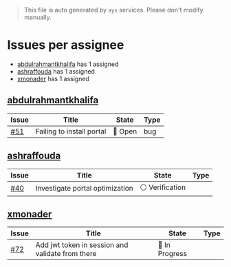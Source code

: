 > This file is auto generated by `ays` services. Please don't modify manually.

# Issues per assignee
- [abdulrahmantkhalifa](#abdulrahmantkhalifa) has 1 assigned
- [ashraffouda](#ashraffouda) has 1 assigned
- [xmonader](#xmonader) has 1 assigned



## [abdulrahmantkhalifa](https://github.com/abdulrahmantkhalifa)

|Issue|Title|State|Type|
|-----|-----|-----|----|
|[#51](https://github.com/jumpscale/jumpscale_portal8/issues/51)|Failing to install portal|:red_circle: Open|bug|


## [ashraffouda](https://github.com/ashraffouda)

|Issue|Title|State|Type|
|-----|-----|-----|----|
|[#40](https://github.com/jumpscale/jumpscale_portal8/issues/40)|Investigate portal optimization|:white_circle: Verification||


## [xmonader](https://github.com/xmonader)

|Issue|Title|State|Type|
|-----|-----|-----|----|
|[#72](https://github.com/jumpscale/jumpscale_portal8/issues/72)|Add jwt token in session and validate from there|:large_blue_circle: In Progress||


